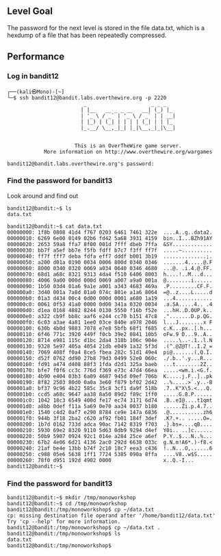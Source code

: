 ## Level Goal
The password for the next level is stored in the file data.txt, which is a hexdump of a file that has been repeatedly compressed.

## Performance
### Log in bandit12

    ┌──(kali㉿Mono)-[~]
    └─$ ssh bandit12@bandit.labs.overthewire.org -p 2220
                             _                     _ _ _   
                            | |__   __ _ _ __   __| (_) |_ 
                            | '_ \ / _` | '_ \ / _` | | __|
                            | |_) | (_| | | | | (_| | | |_ 
                            |_.__/ \__,_|_| |_|\__,_|_|\__|
                                                           
    
                          This is an OverTheWire game server. 
                More information on http://www.overthewire.org/wargames
    
    bandit12@bandit.labs.overthewire.org's password: 

### Find the password for bandit13

Look around and find out

    bandit12@bandit:~$ ls
    data.txt
    
    bandit12@bandit:~$ cat data.txt 
    00000000: 1f8b 0808 41d4 f767 0203 6461 7461 322e  ....A..g..data2.
    00000010: 6269 6e00 0149 02b6 fd42 5a68 3931 4159  bin..I...BZh91AY
    00000020: 2653 59a8 ffa7 8f00 001d 7fff dbeb 7ffa  &SY.............
    00000030: bb7f a5ef bb7e f5fb fdff b7c7 f3ff ff7f  .....~..........
    00000040: ff7f fff7 deba fdfa eff7 dddf b001 3b19  ..............;.
    00000050: a200 d01a 0190 0034 0006 800d 0340 0346  .......4.....@.F
    00000060: 8000 0340 0320 0069 a034 0640 0346 4680  ...@. .i.4.@.FF.
    00000070: 68d1 a68c 8321 9313 4da4 f510 6406 8003  h....!..M...d...
    00000080: 4006 9a00 000d 000d 0069 a007 a9a0 001a  @........i......
    00000090: 1b50 03d4 01a6 9a1e a001 a343 4683 469a  .P.........CF.F.
    000000a0: 3d40 001a 7a8d 01a0 074c 801e a1a6 8064  =@..z....L.....d
    000000b0: 01a3 d434 00c4 0d00 000d 0001 a680 1a19  ...4............
    000000c0: 0061 0f53 41a0 0000 0d00 341a 0320 0034  .a.SA.....4.. .4
    000000d0: d1ea 0168 4882 8244 0130 5550 f16b f52e  ...hH..D.0UP.k..
    000000e0: a322 cb9f bb8c aaf6 e244 cc70 b151 47c8  .".......D.p.QG.
    000000f0: 6c03 a3ae 4a81 1ee0 03ce 840e a978 2046  l...J........x F
    00000100: 630b 4b0d 9883 7078 e7e8 5bfb 68f1 f685  c.K...px..[.h...
    00000110: 6f46 771c 3920 449f f0cb 39e2 0841 10b5  oFw.9 D...9..A..
    00000120: 8714 e981 115c d1bc 2da4 318b 106c 904e  .....\..-.1..l.N
    00000130: 9328 5e97 405a 4054 21db e049 1a32 5f3d  .(^.@Z@T!..I.2_=
    00000140: 7069 408f f0a4 8ce5 fbea 282c 51d1 49e4  pi@.......(,Q.I.
    00000150: d52f 0762 dd90 27b8 79d3 0499 52e0 060c  ./.b..'.y...R...
    00000160: fd91 a474 d408 88f3 1fda d2d1 325a baeb  ...t........2Z..
    00000170: bfe7 f0f6 cc3c 776d f369 e73c 47d4 66ea  .....<wm.i.<G.f.
    00000180: 4b90 e404 03b3 6a09 4687 945d 09ef 706b  K.....j.F..]..pk
    00000190: 8f82 2503 80d0 0a0a 3e60 f879 bf02 2d42  ..%.....>`.y..-B
    000001a0: bf37 9c96 4b22 585c 35c8 3cf1 da9f 518b  .7..K"X\5.<...Q.
    000001b0: ccd5 a68c 9647 aa38 8a50 89d2 f89c 1ff0  .....G.8.P......
    000001c0: 1042 18c3 6549 400d fe17 ec74 3171 6d74  .B..eI@....t1qmt
    000001d0: a8bb 0def f11a 5a69 0e70 aa34 0037 b180  ......Zi.p.4.7..
    000001e0: 1540 c4d2 0af7 e290 8784 ce9e 147a 6836  .@...........zh6
    000001f0: 944b 3f18 2ba2 c620 af92 fb01 184f 3def  .K?.+.. .....O=.
    00000200: 1b7d 0162 733d adca 90ac 7142 8319 f703  .}.bs=....qB....
    00000210: 5930 69e2 8320 9110 5d63 0db9 9294 d4ef  Y0i.. ..]c......
    00000220: 50b9 5907 0924 92c1 014e a284 25ce a6ef  P.Y..$...N..%...
    00000230: 67b2 4e06 6d21 4136 2ac0 292d 6638 033c  g.N.m!A6*.)-f8.<
    00000240: 21af be4e 13bb b74f 2c10 18c7 eea3 c436  !..N...O,......6
    00000250: c988 05e6 5638 1ff1 7724 5385 090a 8ffa  ....V8..w$S.....
    00000260: 78f0 d951 192d 4902 0000                 x..Q.-I...
    bandit12@bandit:~$ 

### Find the password for bandit13

    bandit12@bandit:~$ mkdir /tmp/monoworkshop
    bandit12@bandit:~$ cd /tmp/monoworkshop
    bandit12@bandit:/tmp/monoworkshop$ cp ~/data.txt 
    cp: missing destination file operand after '/home/bandit12/data.txt'
    Try 'cp --help' for more information.
    bandit12@bandit:/tmp/monoworkshop$ cp ~/data.txt .
    bandit12@bandit:/tmp/monoworkshop$ ls
    data.txt
    bandit12@bandit:/tmp/monoworkshop$ 






